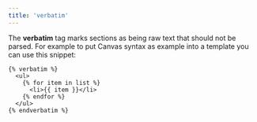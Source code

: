 ```yaml
---
title: 'verbatim'
---
```


The **verbatim** tag marks sections as being raw text that should not be parsed. For example to put Canvas syntax as example into a template you can use this snippet:

```canvas {% process=false %}
{% verbatim %}
  <ul>
    {% for item in list %}
      <li>{{ item }}</li>
    {% endfor %}
  </ul>
{% endverbatim %}
```

